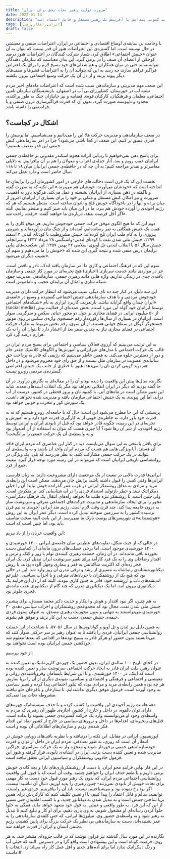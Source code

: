 ```yaml
---
title: "﻿ضرورت تولید رهبر نجات بخش برای ایران"
date: 2022-01-14
description: "این مقاله تحلیل و تایید دیگری در مورد خصوصیت پیروی از رهبر ایرانیان است و نشان می دهد تنها راه نجات ایران از وضعیت کنونی پیدایش یا آفرینش یک رهبر مستقل و قابل اعتماد است"
tags: [ایران,راهکار,رهبر]
draft: false
---
```

با وخامت بی سابقه‌ی اوضاع اقتصادی و اجتماعی در ایران، اعتراضات صنفی و معیشتی در حال توسعه است. اما گستره‌ی این اعتراضات هنوز آن قدر نیست که بتوان به آن عنوان «جنبش اجتماعی» اطلاق کرد. شمار شرکت کنندگان در اعتراضات هنوز درصد کوچکی از اعضای آن صنف را در برمی گیرد. این بدان معناست که سازمان دهندگان نتوانسته‌اند حتی در میان همکاران و هم شغلی‌های خود بسیج لازم را برای یک اعتراض فراگیر فراهم سازند چه رسد به این که بتوانند آن را به اعتراضات قشرها و صنف‌های دیگر پیوند بزنند و از دل آن یک حرکت وسیع اجتماعی بیرون بکشند.

این ضعف مهم مدیریتی و سازماندهی سبب شده است که اعتراضات ماه‌های اخیر مردم تشنه لب در خوزستان، کشاورزان بی آب در اصفهان، بازنشستگان سازمان تامین اجتماعی، معلمان و فرهنگیان، کارکنان قوه‌ی قضاییه و نیز جانبازان جنگ به طور پراکنده، محدود و ناپیوسته صورت گیرد، بدون آن که قدرت فراگیرسازی درون صنفی و یا فراصنفی را داشته باشد.

## اشکال در کجاست؟

در ضعف سازماندهی و مدیریت حرکت ها؛ این را می‌دانیم و می‌شناسیم. اما پرسش را قدری عمیق تر کنیم. این ضعف از کجا ناشی می‌شود؟ چرا در امر سازماندهی کنش جمعی این قدر ضعیف هستیم؟

برای پاسخ دهی نمی‌خواهیم تا ردیابی اثرات هجوم اسکندر مقدونی بر حافظه‌ی جمعی ایرانیان عقب رویم و بعد، آثار حمله‌ی اعراب و مغولان را هم بر آن بیافزاییم. به دلایلی معاصرتر و نقدتر مراجعه کنیم؛ به آن چه که در حافظه‌ی جمعی ایرانیان میان ۱۸ تا ۱۱۸ سال حاضر است و دارد عمل می‌کند.

نخست این که یک قرن است دخالت‌های خارجی در امور کشورمان این را برایمان جا انداخته است که «خودشان می‌آورند، خودشان هم می‌برند.» این نکته که به صورت گفته و ناگفته در ذهن بسیاری از ایرانیان نشسته و عمل می‌کند، هرگونه باور به اهمیت، ضرورت و نیز امکان کنش مستقل و متکی بر خود را برای بسیاری از ایرانیان امروز از میان برده و آنها را در ناخودآگاه خویش فلج و ناتوان ساخته است. منتظر هستیم که هر که رژیم آخوندی را آورده خودش هم ببرد، ما در این میان باید صبر کنیم و منتظر بمانیم، البته اگر اَجَل فرصت ندهد، درباره‌ی ما خواهند گفت: «رفت، راحت شد».

دوم این که ما هیچ الگوی موفق حرکت جمعی خودجوش نداریم. هر موقع کاری را به همت یک جنبش همگانی به ثمر رسانده‌ایم، آمده‌اند و از چنگ مان درآورده‌اند و شیرینی پیروزی را به کام ملت ایران تلخ کرده‌اند: جنبش مشروطیت با کودتای لندنی ۳ اسفند ۱۲۹۹، جنبش ملی شدن نفت با کودتای لندنی-واشنگتنی ۲۸ مرداد ۱۳۳۲ و سرانجام، جنبش سال ۵۶ با انقلاب لندنی-تل آویوی اسلامی ۲۲ بهمن ۱۳۵۷. این شکست‌های پیاپی برایمان درس منفی شده و نتیجه گیری این شده که «خونش را ما می‌دهیم و سهم آن نصیب دیگران می‌شود».

سوم این که در فرهنگ اجتماعی و کاری ما امر سازمان یافته اندک، نادر و ناقص است. جز در مواردی مانند خدمت سربازی (اجباری) هیچ تجربه‌ای در مورد کار جمعی و سازمان یافته‌ی جدی در زندگی نداریم. واژه هایی مانند رهبری جمعی، سازماندهی، مدیریت جمع، شبکه سازی و امثال آن برایمان عجیب و ناملموس است.

این سه دلیل، در کنار چند ده تای دیگر، سبب می‌شود که انتظار حرکت دارای مدیریت خودجوش مردمی و با هدف سازماندهی جنبش اجتماعی گسترده و وسیع در جامعه‌ی ایران چندان واقع گرایانه نباشد. بازتعریف کاربرد ابزاری به نام «شبکه‌های اجتماعی» (social media) توسط ایرانیان خود گواه این مورد است. بخش عمده‌ای از فعالیت بیش از ۵۰ میلیون ایرانی در فضای مجازی بر حول دو محور حیاتی سکس و سرگرمی سوار است. ایرانیان در بسیاری از سال‌ها رکورددار رقم جستجوی واژه‌ی سکس بر روی موتور جستجوگر گوگل در سطح جهانی هستند. از آن سوی، رقم بخش مربوط به تدارک حرکت اجتماعی در فضای مجازی نیاز به چندین صفر بعد از اعشار دارد تا بتوان آن را به یک هزارم درصد گِرد کرد.

به این ترتیب می‌بینیم که آرزوی فعالان سیاسی و اجتماعی برای بسیج مردم ایران در قالب یک حرکت اجتماعی با مدل‌های غیرایرانی و آموزش‌ها و الگوهای کلاسیک چقدر خام و دور از دسترس جلوه می‌کند. به همین خاطر می‌بینیم که رژیمی که قادر به پرداخت حق سالیانه‌ی عضویت در سازمان ملل نیست و از حق رای خود محروم می‌شود و در داخل هم نوید کوپنی کردن نان را می‌دهد، هنوز با خطری از جانب یک جنبش اعتراضی گسترده‌ی مردمی روبرو نیست.

نگارنده سال‌ها پیش این واقعیت را دیده بود و آن را در مقاله‌ای به نگارش درآورد. در آن جا گفته بودیم که دیگر در ایران انقلابی نخواهد بود مگر یک انقلاب اسیدهای معده. شاید این تعبیر ممکن است در ماه‌های آتی، با کمبود نان و بروز قحطی در کشور، درست از آب درآید، اما این پیوندی به یک جنبش اجتماعی سازمان یافته و مدیریت شده نخواهد داشت، یک شورش کور و مخرب و خونین خواهد بود.

پرسشی که این جا مطرح می‌شود این است: حال که با جامعه‌ای روبرو هستیم که نه به قدرت خود باور دارد، نه خاطره‌ی خوبی از به کارگیری قدرت خود دارد و نه آموزش و تجربه‌ای در این زمینه، چگونه قادر خواهد بود که قبل از نابودی ایران و ایرانی توسط رژیم آخوندی، از شر آن رها شود؟ آیا چیزی هست که بتوان به استفاده از آن امیدوار بود و به واسطه‌ی آن یک حرکت جمعی را برانگیخت؟

برای یافتن پاسخی به این سوال می‌بایست دید در کنار این عناصری که مردم ایران فاقد آن هستند، آیا ویژگی هایی هم هست که مردم ایران واجد آن باشند و به واسطه‌ی آن بتوانند در یک حرکت جمعی مشارکت کنند. به نظر می‌رسد که بلی، یک ویژگی در روانشناسی تاریخی ایرانیان است که می‌تواند در این زمینه مورد توجه قرار گیرد: تبعیت جمع از فرد.

ایرانی‌ها قدرت بالایی در تبعیت از یک مرجعیت دارای مشروعیت دارند. به زبان فارسی، ایرانی‌ها وقتی کسی را قبول داشته باشند برایش جان می‌دهند. ممکن است این رابطه‌ی مرید و مرادی به مذاق روشنفکر ایرانی در غرب عمر گذرانده خوش نیاید؛ آن را خیلی دمکراتیک نبیند و خطر بازتولید استبداد فردی را در آن شناسایی کند. بر منکرش لعنت. ولی چنین است. تا روشنفکر تنزه طلب ما بخواهد راه‌های انتقال یک فرهنگِ دمکراسی-محور را برای ایجاد، سازماندهی و مدیریت حرکت‌های اجتماعی مترقی و سرنوشت ساز به درون جامعه پیدا کند، چند قرن وقت لازم است. رژیم ضد ایرانی آخوندی به نیم قرن نرسیده کشور را به سرزمین سوخته تبدیل کرده است. دیگر عمر ایران به این روش «هوشمندانه»‌ی تئوریسن‌های پوست نازک ما نمی‌رسد. از این بابت البته سخت متاسف باید بود، اما چنین است که است.

این واقعیت عریان را از یاد نبریم:

در حالی که از حیث شکل، تفاوت‌های عظیمی میان جامعه‌ی ایرانی ۱۳۰۰ خورشیدی و ۱۴۰۰ خورشیدی موجود است، اما برخی خصلت‌های درون مایه‌ای آن کمابیش دست نخورده باقی مانده‌اند. در آن زمان، خصلت رهبری کننده‌ی توام با زور و کتک و ترس و اقتدار رضاخان وی را به یک فرد کارآمد برای تغییر سرنوشت ایران تبدیل کرد. یک ایران قجر زده‌ای که اکثریت ساکنانش به فقر و بیماری وجهل آلوده بودند، با روش دیکتاتورمنشانه‌ی رضاشاه به مسیری از رشد و ترقی مدرن آن روز وارد شد. این در حالی بود که هیچ یک از روشنفکران یا جریان‌های مترقی و یا احزاب سیاسی، علیرغم اندیشه‌های ناب و ارزشمند خود، قادر به چنین کاری نبودند. البته که از دل این فرایند یک دیکتاتوری بیرون آمد، اما یک دیکتاتوری مدرن که چند گام از دیکتاتوری عقب مانده‌ی قجری جلوتر بود.

به هم چنین، اگر نبود اقتدار و هوش و ابتکار و جدیت دکتر محمد مصدق، برای پیشبرد جنبش ملی شدن نفت، محال بود که مجموعه‌ی روشنفکران و احزاب سیاسی دهه‌ی ۳۰ خورشیدی می‌توانستند به تنهایی و بدون محوریت رهبری مصدق، به عنوان ستون فردی خیمه‌ی جنبش جمعی، دست به این کار بزنند و موفق هم بشوند.

به همین دلیل نیز لندن و تل آویو و گوادلوپی‌ها در سال ۵۶-۵۷، با شناخت از این خصلت روانشناسی جمعی ایرانیان، فردی را یافتند تا به عنوان رهبر بر سر حرکتی سوار کنند که می‌دانستند بدون حضور او هرگز قادر به بسیج توده‌ها در اقدامی که بعدها معلوم شد خودکشی جمعی ایرانیان بوده است نخواهند بود.

از خود بپرسیم:

در کجای تاریخ ۱۰۰ ساله‌ی ایران، بدون حضور یک چهره‌ی کاریزماتیک و تعیین کننده به عنوان رهبر، ملت ایران قادر به ایجاد حرکت اجتماعی سرنوشت ساز و تعیین کننده بوده است که اینک، در ۱۴۰۰ خورشیدی، و با این شرایط نابسامان وفروپاشیده‌ی روانی و معیشتی و اجتماعی و فرهنگی و اقتصادی و سیاسی، نمونه‌ی دیگری از آن را برپا سازیم. هر چه بوده همین رابطه‌ی مرید و مرادی بوده که تبلور اجتماعی پیدا کرده و تغییر سیاسی به وجود آورده است. فرمول موفق دیگری نداشته‌ایم. تا ستارخان و باقرخان جلو نیافتند مشروطه نجات پیدا نمی‌کند.

دهه هاست رژیم آخوندی این واقعیت را کشف کرده و با حذف سیستماتیک چهره‌های دارای توان بالقوه، در داخل و خارج از کشور، اجازه‌ی ظهور آن رهبری که مردم به واسطه‌ی وجود او می‌توانستند وارد یک حرکت گسترده‌ی جمعی بشوند را نداده است. قتل‌های زنجیره‌ای، اعدام‌ها در داخل و ترورهای سیاسی در خارج از کشور نماد این اقدام فکر شده‌ی رژیم و سازمان‌های اطلاعاتی آن بوده و است.

اپوزیسیون ایرانی در مقابل، این نکته را درنیافته و با نظریه بافی‌های رویایی خویش در انتظار آن است که روزی، به طور تصادفی، مردم ایران در داخل از توان و قدرت خودسازماندهی جمعی برخوردار شوند و معجزه وار به یک حرکت سراسری، فراگیر، مدیریت شده و تعیین کننده دست بزنند. ایران در آستانه‌ی نابودی قرار گرفته و هنوز این فرمول جادویی روشنفکران و سیاسیون ایرانی تحقق نیافته است.

در این فاز نهاییِ فرایندِ محو ایران، یا دست از روشنفکربازی‌های نازا و بچه گانه‌ی خویش برمی داریم و یا طعم حذف ایران را خواهیم چشید. وقت آن است که با قبول این واقعیتِ روانشناسی اجتماعی مردم ایران، که بدون یک رهبر مورد قبول خود دست به کار مهمی برای نجات خویش از نابودی نمی‌زنند- چنین رهبری را پدید آوریم. دنبال آن نباشید! نیست، اگر بود رخ نموده بود و می‌شناختیم، نیست. باید آن را بیافرینیم. فردی غیر وابسته، توانمند، سالم و قابل اعتماد را پیدا کنیم، با او تعیین تکلیف کنیم که کارکردش برای همین برپا ساختن جنبش است و نه تبدیل شدن به دیکتاتور جدید، و با کسب اطمینانِ حتی نسبی از این که این فرد، به طور واقعی و عملی، به قول خود متعهد خواهد ماند، همگی به حلوا حلوا کردن رسانه‌ای او مشغول شویم، به وی یاری دهیم، برای او کار و تبلیغ کنیم تا تبدیل به رهبر شود و به واسطه‌ی حضور وی، میلیون‌ها ایرانی، که حتی کلمه‌ی سازماندهی را به عمر نشنیده‌اند، دست به سازماندهی بی نظیر یک حرکت بزرگ برای پایین کشیدن رژیمِ دشمن انسان و ایران از قدرت خواهند شد.

نگارنده در این مورد سال گذشته نیز فراون نوشت که در قالب جزوه‌ای منتشر شد. به هر روی، فرصت کوتاه است و این پیشنهادی است واقع گرا و در دسترس. البته که خیلی آب و رنگ دمکراتیک ندارد اما برای آدم‌های جدی و اهل عمل کار راه می‌اندازد. انتخاب با ماست.# 
